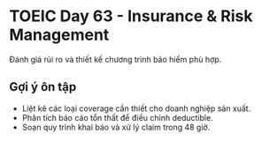 # TOEIC Day 63 - Insurance & Risk Management

Đánh giá rủi ro và thiết kế chương trình bảo hiểm phù hợp.

## Gợi ý ôn tập
- Liệt kê các loại coverage cần thiết cho doanh nghiệp sản xuất.
- Phân tích báo cáo tổn thất để điều chỉnh deductible.
- Soạn quy trình khai báo và xử lý claim trong 48 giờ.
